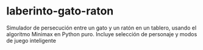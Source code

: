 # laberinto-gato-raton
Simulador de persecución entre un gato y un ratón en un tablero, usando el algoritmo Minimax en Python puro. Incluye selección de personaje y modos de juego inteligente
